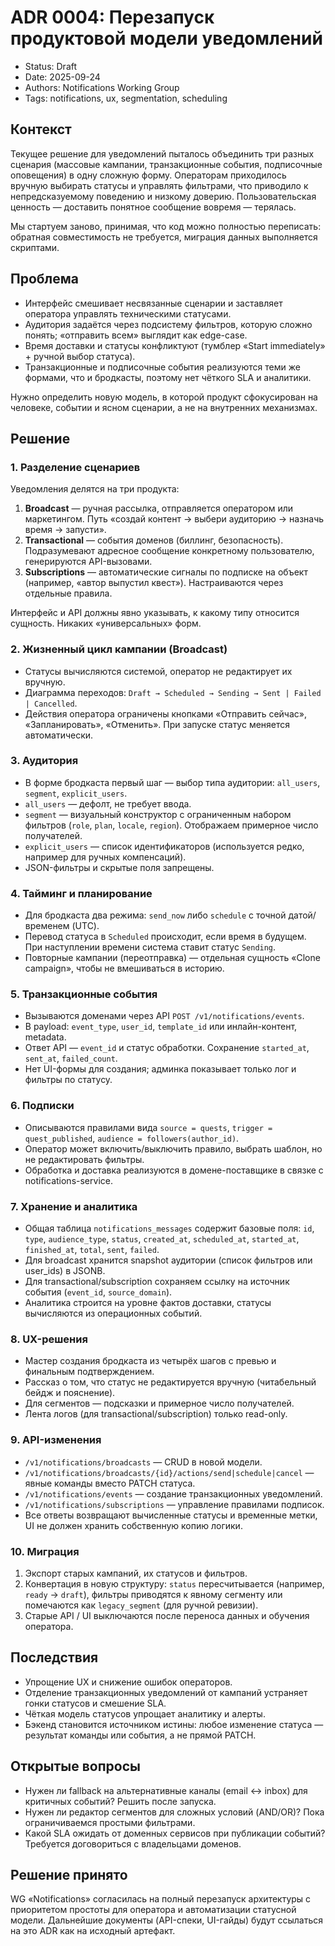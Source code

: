 # ADR 0004: Перезапуск продуктовой модели уведомлений

- Status: Draft
- Date: 2025-09-24
- Authors: Notifications Working Group
- Tags: notifications, ux, segmentation, scheduling

## Контекст

Текущее решение для уведомлений пыталось объединить три разных сценария (массовые кампании, транзакционные события, подписочные оповещения) в одну сложную форму. Операторам приходилось вручную выбирать статусы и управлять фильтрами, что приводило к непредсказуемому поведению и низкому доверию. Пользовательская ценность — доставить понятное сообщение вовремя — терялась.

Мы стартуем заново, принимая, что код можно полностью переписать: обратная совместимость не требуется, миграция данных выполняется скриптами.

## Проблема

- Интерфейс смешивает несвязанные сценарии и заставляет оператора управлять техническими статусами.
- Аудитория задаётся через подсистему фильтров, которую сложно понять; «отправить всем» выглядит как edge-case.
- Время доставки и статусы конфликтуют (тумблер «Start immediately» + ручной выбор статуса).
- Транзакционные и подписочные события реализуются теми же формами, что и бродкасты, поэтому нет чёткого SLA и аналитики.

Нужно определить новую модель, в которой продукт сфокусирован на человеке, событии и ясном сценарии, а не на внутренних механизмах.

## Решение

### 1. Разделение сценариев

Уведомления делятся на три продукта:

1. **Broadcast** — ручная рассылка, отправляется оператором или маркетингом. Путь «создай контент → выбери аудиторию → назначь время → запусти».
2. **Transactional** — события доменов (биллинг, безопасность). Подразумевают адресное сообщение конкретному пользователю, генерируются API-вызовами.
3. **Subscriptions** — автоматические сигналы по подписке на объект (например, «автор выпустил квест»). Настраиваются через отдельные правила.

Интерфейс и API должны явно указывать, к какому типу относится сущность. Никаких «универсальных» форм.

### 2. Жизненный цикл кампании (Broadcast)

- Статусы вычисляются системой, оператор не редактирует их вручную.
- Диаграмма переходов: `Draft → Scheduled → Sending → Sent | Failed | Cancelled`.
- Действия оператора ограничены кнопками «Отправить сейчас», «Запланировать», «Отменить». При запуске статус меняется автоматически.

### 3. Аудитория

- В форме бродкаста первый шаг — выбор типа аудитории: `all_users`, `segment`, `explicit_users`.
- `all_users` — дефолт, не требует ввода.
- `segment` — визуальный конструктор с ограниченным набором фильтров (`role`, `plan`, `locale`, `region`). Отображаем примерное число получателей.
- `explicit_users` — список идентификаторов (используется редко, например для ручных компенсаций).
- JSON-фильтры и скрытые поля запрещены.

### 4. Тайминг и планирование

- Для бродкаста два режима: `send_now` либо `schedule` с точной датой/временем (UTC).
- Перевод статуса в `Scheduled` происходит, если время в будущем. При наступлении времени система ставит статус `Sending`.
- Повторные кампании (переотправка) — отдельная сущность «Clone campaign», чтобы не вмешиваться в историю.

### 5. Транзакционные события

- Вызываются доменами через API `POST /v1/notifications/events`.
- В payload: `event_type`, `user_id`, `template_id` или инлайн-контент, metadata.
- Ответ API — `event_id` и статус обработки. Сохранение `started_at`, `sent_at`, `failed_count`.
- Нет UI-формы для создания; админка показывает только лог и фильтры по статусу.

### 6. Подписки

- Описываются правилами вида `source = quests`, `trigger = quest_published`, `audience = followers(author_id)`.
- Оператор может включить/выключить правило, выбрать шаблон, но не редактировать фильтры.
- Обработка и доставка реализуются в домене-поставщике в связке с notifications-service.

### 7. Хранение и аналитика

- Общая таблица `notifications_messages` содержит базовые поля: `id`, `type`, `audience_type`, `status`, `created_at`, `scheduled_at`, `started_at`, `finished_at`, `total`, `sent`, `failed`.
- Для broadcast хранится snapshot аудитории (список фильтров или user_ids) в JSONB.
- Для transactional/subscription сохраняем ссылку на источник события (`event_id`, `source_domain`).
- Аналитика строится на уровне фактов доставки, статусы вычисляются из операционных событий.

### 8. UX-решения

- Мастер создания бродкаста из четырёх шагов с превью и финальным подтверждением.
- Рассказ о том, что статус не редактируется вручную (читабельный бейдж и пояснение).
- Для сегментов — подсказки и примерное число получателей.
- Лента логов (для transactional/subscription) только read-only.

### 9. API-изменения

- `/v1/notifications/broadcasts` — CRUD в новой модели.
- `/v1/notifications/broadcasts/{id}/actions/send|schedule|cancel` — явные команды вместо PATCH статуса.
- `/v1/notifications/events` — создание транзакционных уведомлений.
- `/v1/notifications/subscriptions` — управление правилами подписок.
- Все ответы возвращают вычисленные статусы и временные метки, UI не должен хранить собственную копию логики.

### 10. Миграция

1. Экспорт старых кампаний, их статусов и фильтров.
2. Конвертация в новую структуру: `status` пересчитывается (например, `ready` → `draft`), фильтры приводятся к явному сегменту или помечаются как `legacy_segment` (для ручной ревизии).
3. Старые API / UI выключаются после переноса данных и обучения оператора.

## Последствия

- Упрощение UX и снижение ошибок операторов.
- Отделение транзакционных уведомлений от кампаний устраняет гонки статусов и смешение SLA.
- Чёткая модель статусов упрощает аналитику и алерты.
- Бэкенд становится источником истины: любое изменение статуса — результат команды или события, а не прямой PATCH.

## Открытые вопросы

- Нужен ли fallback на альтернативные каналы (email ↔ inbox) для критичных событий? Решить после запуска.
- Нужен ли редактор сегментов для сложных условий (AND/OR)? Пока ограничиваемся простыми фильтрами.
- Какой SLA ожидать от доменных сервисов при публикации событий? Требуется договориться с владельцами доменов.

## Решение принято

WG «Notifications» согласилась на полный перезапуск архитектуры с приоритетом простоты для оператора и автоматизации статусной модели. Дальнейшие документы (API-спеки, UI-гайды) будут ссылаться на это ADR как на исходный артефакт.
